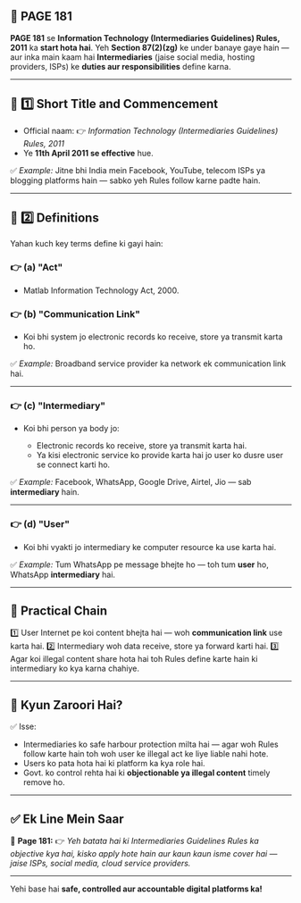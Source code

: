 ## 📄 **PAGE 181**

**PAGE 181** se **Information Technology (Intermediaries Guidelines) Rules, 2011** ka **start hota hai**.
Yeh **Section 87(2)(zg)** ke under banaye gaye hain — aur inka main kaam hai **Intermediaries** (jaise social media, hosting providers, ISPs) ke **duties aur responsibilities** define karna.

---

## 🔹 **1️⃣ Short Title and Commencement**

* Official naam:
  👉 *Information Technology (Intermediaries Guidelines) Rules, 2011*
* Ye **11th April 2011 se effective** hue.

✅ *Example:* Jitne bhi India mein Facebook, YouTube, telecom ISPs ya blogging platforms hain — sabko yeh Rules follow karne padte hain.

---

## 🔹 **2️⃣ Definitions**

Yahan kuch key terms define ki gayi hain:

### 👉 **(a) "Act"**

* Matlab Information Technology Act, 2000.

### 👉 **(b) "Communication Link"**

* Koi bhi system jo electronic records ko receive, store ya transmit karta ho.

✅ *Example:* Broadband service provider ka network ek communication link hai.

---

### 👉 **(c) "Intermediary"**

* Koi bhi person ya body jo:

  * Electronic records ko receive, store ya transmit karta hai.
  * Ya kisi electronic service ko provide karta hai jo user ko dusre user se connect karti ho.

✅ *Example:* Facebook, WhatsApp, Google Drive, Airtel, Jio — sab **intermediary** hain.

---

### 👉 **(d) "User"**

* Koi bhi vyakti jo intermediary ke computer resource ka use karta hai.

✅ *Example:* Tum WhatsApp pe message bhejte ho — toh tum **user** ho, WhatsApp **intermediary** hai.

---

## 🧩 **Practical Chain**

1️⃣ User Internet pe koi content bhejta hai — woh **communication link** use karta hai.
2️⃣ Intermediary woh data receive, store ya forward karti hai.
3️⃣ Agar koi illegal content share hota hai toh Rules define karte hain ki intermediary ko kya karna chahiye.

---

## 🔹 **Kyun Zaroori Hai?**

✅ Isse:

* Intermediaries ko safe harbour protection milta hai — agar woh Rules follow karte hain toh woh user ke illegal act ke liye liable nahi hote.
* Users ko pata hota hai ki platform ka kya role hai.
* Govt. ko control rehta hai ki **objectionable ya illegal content** timely remove ho.

---

## ✅ **Ek Line Mein Saar**

📌 **Page 181:**
👉 *Yeh batata hai ki Intermediaries Guidelines Rules ka objective kya hai, kisko apply hote hain aur kaun kaun isme cover hai — jaise ISPs, social media, cloud service providers.*

---

Yehi base hai **safe, controlled aur accountable digital platforms ka!**
